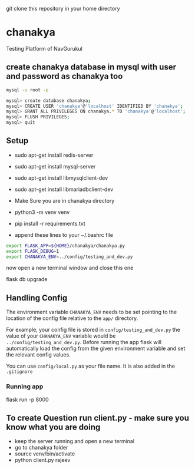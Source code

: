git clone this repository in your home directory

# chanakya
Testing Platform of NavGurukul

## create chanakya database in mysql with user and password as chanakya too
```bash
mysql -u root -p

mysql> create database chanakya;
mysql> CREATE USER 'chanakya'@'localhost' IDENTIFIED BY 'chanakya';
mysql> GRANT ALL PRIVILEGES ON chanakya.* TO 'chanakya'@'localhost';
mysql> FLUSH PRIVILEGES;
mysql> quit
```

## Setup

- sudo apt-get install redis-server
- sudo apt-get install mysql-server
- sudo apt-get install libmysqlclient-dev
- sudo apt-get install libmariadbclient-dev
- Make Sure you are in chanakya directory
- python3 -m venv venv
- pip install -r requirements.txt

- append these lines to your ~/.bashrc file
```bash
export FLASK_APP=${HOME}/chanakya/chanakya.py
export FLASK_DEBUG=1
export CHANAKYA_ENV=../config/testing_and_dev.py 
```
now open a new terminal window and close this one

flask db upgrade

## Handling Config

The environment variable `CHANAKYA_ENV` needs to be set pointing to the location of the config file relative to the `app/` directory.

For example, your config file is stored in `config/testing_and_dev.py` the value of your `CHANAKYA_ENV` variable would be `../config/testing_and_dev.py`. Before running the app flask will automatically load the config from the given environment variable and set the relevant config values.

You can use `config/local.py` as your file name. It is also added in the `.gitignore`

### Running app

flask run -p 8000

## To create Question run client.py - make sure you know what you are doing

- keep the server running and open a new terminal
- go to chanakya folder
- source venv/bin/activate
- python client.py rajeev
